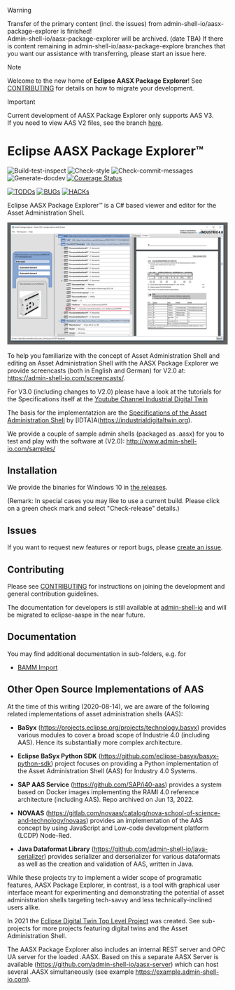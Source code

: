 > [!WARNING]
> Transfer of the primary content (incl. the issues) from admin-shell-io/aasx-package-explorer is finished!  
> Admin-shell-io/aasx-package-explorer will be archived. (date TBA)
> If there is content remaining in admin-shell-io/aasx-package-explore branches that you want our assistance with transferring,
> please start an issue here.

> [!NOTE]
> Welcome to the new home of **Eclipse AASX Package Explorer**!
> See [CONTRIBUTING](CONTRIBUTING.md) for details on how to migrate your development.

> [!IMPORTANT]
> Current development of AASX Package Explorer only supports AAS V3.  
> If you need to view AAS V2 files, see the branch [here](https://github.com/eclipse-aaspe/aaspe/tree/V2).

# Eclipse AASX Package Explorer™

![Build-test-inspect](
https://github.com/admin-shell-io/aasx-package-explorer/actions/workflows/build-test-inspect.yml/badge.svg
) ![Check-style](
https://github.com/admin-shell-io/aasx-package-explorer/actions/workflows/check-style.yml/badge.svg
) ![Check-commit-messages](
https://github.com/admin-shell-io/aasx-package-explorer/actions/workflows/check-commit-messages.yml/badge.svg
) ![Generate-docdev](
https://github.com/admin-shell-io/aasx-package-explorer/workflows/Generate-docdev/badge.svg
) [![Coverage Status](
https://coveralls.io/repos/github/admin-shell-io/aasx-package-explorer/badge.svg?branch=master
)](
https://coveralls.io/github/admin-shell-io/aasx-package-explorer?branch=master
)

[![TODOs](
https://admin-shell-io.github.io/aasx-package-explorer/todos/badges/TODOs.svg
)](
https://github.com/admin-shell-io/aasx-package-explorer/blob/gh-pages/todos/task-list/task-list-by-file.md
) [![BUGs](
https://admin-shell-io.github.io/aasx-package-explorer/todos/badges/BUGs.svg
)](
https://github.com/admin-shell-io/aasx-package-explorer/blob/gh-pages/todos/task-list/task-list-by-file.md
) [![HACKs](
https://admin-shell-io.github.io/aasx-package-explorer/todos/badges/HACKs.svg
)](
https://github.com/admin-shell-io/aasx-package-explorer/blob/gh-pages/todos/task-list/task-list-by-file.md
)

Eclipse AASX Package Explorer™ is a C# based viewer and editor for the 
Asset Administration Shell.

![screenshot](
https://github.com/admin-shell-io/aasx-package-explorer/raw/master/screenshot.png
)

To help you familiarize with the concept of Asset Administration Shell and editing an Asset Administration Shell with the AASX Package Explorer
we provide screencasts (both in English and German) for V2.0 at: 
https://admin-shell-io.com/screencasts/.

For V3.0 (including changes to V2.0) please have a look at the tutorials for the Specifications itself at the [Youtube Channel Industrial Digital Twin](https://www.youtube.com/playlist?list=PLCO0zeX96Ia1hsToD9lRPDMI4P-kbt_CT) 

The basis for the implementatzion are the [Specifications of the Asset Administration Shell](https://industrialdigitaltwin.org/en/content-hub/aasspecifications
) by [IDTA]A(https://industrialdigitaltwin.org).

We provide a couple of sample admin shells (packaged as .aasx) for you to 
test and play with the software at (V2.0):
http://www.admin-shell-io.com/samples/

## Installation

We provide the binaries for Windows 10 in [the releases](
https://github.com/admin-shell-io/aasx-package-explorer/releases). 

(Remark: In special cases you may like to use a current build.
Please click on a green check mark and select "Check-release" details.)

## Issues

If you want to request new features or report bugs, please 
[create an issue](
https://github.com/admin-shell-io/aasx-package-explorer/issues/new/choose). 

## Contributing

Please see [CONTRIBUTING](CONTRIBUTING.md) for instructions on joining the development and general contribution guidelines.

The documentation for developers is still available at [admin-shell-io](
https://admin-shell-io.github.io/aasx-package-explorer/devdoc/
) and will be migrated to eclipse-aaspe in the near future. 

## Documentation

You may find additional documentation in sub-folders, e.g. for
- [BAMM Import](https://github.com/admin-shell-io/aasx-package-explorer/tree/main/src/AasxBammRdfImExport)

## Other Open Source Implementations of AAS

At the time of this writing (2020-08-14), we are aware of the following related
implementations of asset administration shells (AAS):

* **BaSyx** (https://projects.eclipse.org/projects/technology.basyx) provides
  various modules to cover a broad scope of Industrie 4.0 (including AAS).
  Hence its substantially more complex architecture. 
  
* **Eclipse BaSyx Python SDK** (https://github.com/eclipse-basyx/basyx-python-sdk) project focuses on providing a Python implementation of the Asset Administration Shell (AAS) for Industry 4.0 Systems. 
  
* **SAP AAS Service** (https://github.com/SAP/i40-aas) provides a system based
  on Docker images implementing the RAMI 4.0 reference architecture (including
  AAS). Repo archived on Jun 13, 2022.

*	**NOVAAS** (https://gitlab.com/novaas/catalog/nova-school-of-science-and-technology/novaas) provides an implementation
  of the AAS concept by using JavaScript and Low-code development platform (LCDP)
  Node-Red.

* **Java Dataformat Library** (https://github.com/admin-shell-io/java-serializer)
  provides serializer and derserializer for various dataformats as well as the
  creation and validation of AAS, written in Java.

While these projects try to implement a wider scope of programatic features,
AASX Package Explorer, in contrast, is a tool with graphical user interface 
meant for experimenting and demonstrating the potential of asset administration
shells targeting tech-savvy and less technically-inclined users alike.

In 2021 the [Eclipse Digital Twin Top Level Project](https://projects.eclipse.org/projects/dt) 
was created. See sub-projects for more projects featuring digital twins and the Asset Administration Shell.

The AASX Package Explorer also includes an internal REST server and OPC UA
server for the loaded .AASX. Based on this a separate AASX Server is
available (https://github.com/admin-shell-io/aasx-server) which can host
several .AASX simultaneously (see example https://example.admin-shell-io.com).

